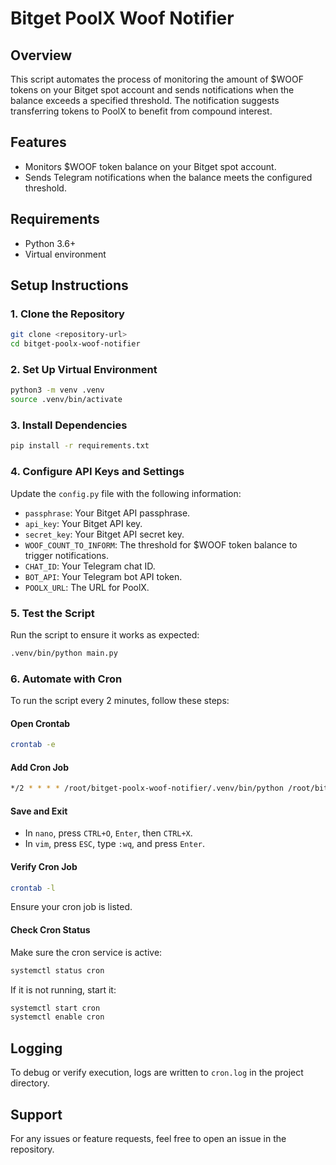 # Bitget PoolX Woof Notifier

## Overview
This script automates the process of monitoring the amount of $WOOF tokens on your Bitget spot account and sends notifications when the balance exceeds a specified threshold. The notification suggests transferring tokens to PoolX to benefit from compound interest.

## Features
- Monitors $WOOF token balance on your Bitget spot account.
- Sends Telegram notifications when the balance meets the configured threshold.

## Requirements
- Python 3.6+
- Virtual environment

## Setup Instructions

### 1. Clone the Repository
```bash
git clone <repository-url>
cd bitget-poolx-woof-notifier
```

### 2. Set Up Virtual Environment
```bash
python3 -m venv .venv
source .venv/bin/activate
```

### 3. Install Dependencies
```bash
pip install -r requirements.txt
```

### 4. Configure API Keys and Settings
Update the `config.py` file with the following information:
- `passphrase`: Your Bitget API passphrase.
- `api_key`: Your Bitget API key.
- `secret_key`: Your Bitget API secret key.
- `WOOF_COUNT_TO_INFORM`: The threshold for $WOOF token balance to trigger notifications.
- `CHAT_ID`: Your Telegram chat ID.
- `BOT_API`: Your Telegram bot API token.
- `POOLX_URL`: The URL for PoolX.

### 5. Test the Script
Run the script to ensure it works as expected:
```bash
.venv/bin/python main.py
```

### 6. Automate with Cron
To run the script every 2 minutes, follow these steps:

#### Open Crontab
```bash
crontab -e
```

#### Add Cron Job
```bash
*/2 * * * * /root/bitget-poolx-woof-notifier/.venv/bin/python /root/bitget-poolx-woof-notifier/main.py >> /root/bitget-poolx-woof-notifier/cron.log 2>&1
```

#### Save and Exit
- In `nano`, press `CTRL+O`, `Enter`, then `CTRL+X`.
- In `vim`, press `ESC`, type `:wq`, and press `Enter`.

#### Verify Cron Job
```bash
crontab -l
```
Ensure your cron job is listed.

#### Check Cron Status
Make sure the cron service is active:
```bash
systemctl status cron
```
If it is not running, start it:
```bash
systemctl start cron
systemctl enable cron
```

## Logging
To debug or verify execution, logs are written to `cron.log` in the project directory.

## Support
For any issues or feature requests, feel free to open an issue in the repository.


